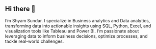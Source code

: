 ## Hi there 👋
I’m Shyam Sundar. I specialize in Business analytics and Data analytics, transforming data into actionable insights using SQL, Python, Excel, and visualization tools like Tableau and Power BI. I’m passionate about leveraging data to inform business decisions, optimize processes, and tackle real-world challenges.

